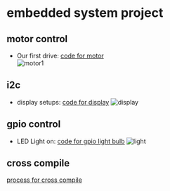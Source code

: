 # embedded system project

## motor control
- Our first drive: [code for motor](./modules/motor.py)  
![motor1](./imgs/motor.gif)

## i2c
- display setups: [code for display](./i2c/display_main.c)
![display](./imgs/display.gif)

## gpio control
- LED Light on: [code for gpio light bulb](./gpio_control/gpio.c)
![light](./imgs/light.gif)

## cross compile
[process for cross compile](https://dongminkim0220.github.io/posts/cross-compile/)
